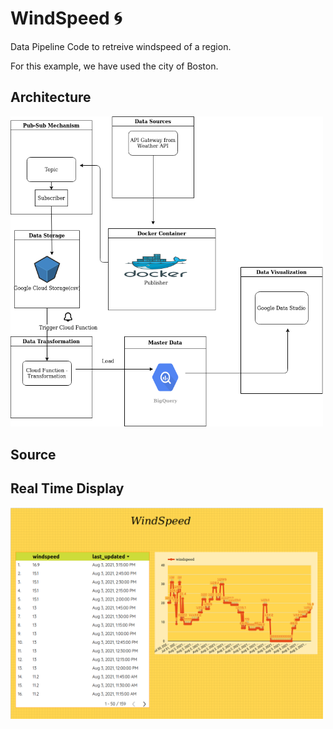 # WindSpeed 🌀

 Data Pipeline Code to retreive windspeed of a region.

For this example, we have used the city of Boston. 



## Architecture

<img src="https://github.com/rajath95/WindSpeed/blob/main/arch.png" alt="Output" width="500"/>


## Source 




## Real Time Display

<img src="https://github.com/rajath95/WindSpeed/blob/main/output.png" alt="Output" width="500"/>



